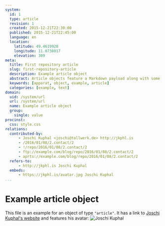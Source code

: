 ```yaml
---
system:
  id: 1
  type: article
  revision: 1
  created: 2015-12-21T22:30:00
  published: 2015-12-21T22:45:00
  language: en
  location:
    latitude: 49.4619928
    longitude: 11.0738017
    elevation: 309
meta:
  title: First repository article
  slug: first-repository-article
  description: Example article object
  abstract: Article objects feature a Markdown payload along with some custom properties
  keywords: [apparat, object, example, article]
  categories: [example, text]
domain:
  uid: /system/url
  url: /system/url
  name: Example article object
  group:
    single: value
procinst:
  css: style.css
relations:
  contributed-by:
      - Joschi Kuphal <joschi@tollwerk.de> http://jkphl.is
      - /2016/01/08/2.contact/2
      - !/repo/2016/01/08/2.contact/2
      - ftp://example.com/blog/repo/2016/01/08/2.contact/2
      - aprts://example.com/blog/repo/2016/01/08/2.contact/2
  refers-to:
      - http://jkphl.is Joschi Kuphal
  embeds:
      - https://jkphl.is/avatar.jpg Joschi Kuphal
...
```

# Example article object

This file is an example for an object of type `"article"`. It has a link to [Joschi Kuphal's website](https://jkphl.is) and features his avatar:
![Joschi Kuphal](https://jkphl.is/avatar.jpg)
